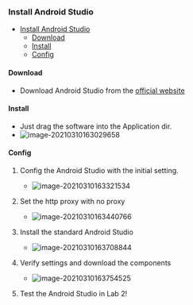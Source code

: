 ### Install Android Studio

- [Install Android Studio](#install-android-studio)
  - [Download](#download)
  - [Install](#install)
  - [Config](#config)

#### Download

- Download Android Studio from the [official website](https://developer.android.google.cn/studio/#downloads)

#### Install

- Just drag the software into the Application dir.
- ![image-20210310163029658](../../asset/Lab1/install_android_studio/install.png)

#### Config

1. Config the Android Studio with the initial setting.

	- ![image-20210310163321534](../../asset/Lab1/install_android_studio/initial_setting.png)

2. Set the http proxy with no proxy
   - ![image-20210310163440766](../../asset/Lab1/install_android_studio/http_proxy.png)

3. Install the standard Android Studio
   - ![image-20210310163708844](../../asset/Lab1/install_android_studio/standard_setting.png)

4. Verify settings and download the components
   - ![image-20210310163754525](../../asset/Lab1/install_android_studio/verify_settings.png)

5. Test the Android Studio in Lab 2!

